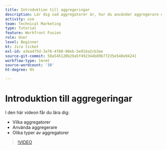 ```yaml
---
title: Introduktion till aggregeringar
description: Lär dig vad aggregatorer är, hur du använder aggregerare och de olika typerna av aggregerare i [!DNL Adobe Workfront Fusion].
activity: use
team: Technical Marketing
type: Tutorial
feature: Workfront Fusion
role: User
level: Beginner
kt: Jira ticket
exl-id: a3ea475d-3a76-4788-98eb-5e916a2cb3ee
source-git-commit: 58a545120b29a5f492344b89b77235e548e94241
workflow-type: tm+mt
source-wordcount: '38'
ht-degree: 0%

---
```


# Introduktion till aggregeringar

I den här videon får du lära dig:

* Vilka aggregatorer
* Använda aggregerare
* Olika typer av aggregatorer

>[!VIDEO](https://video.tv.adobe.com/v/335279/?quality=12)
